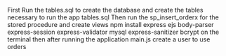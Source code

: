First Run the tables.sql to create the database and create the tables necessary to run the app tables.sql
Then run the sp_insert_orderx for the stored procedure and create views
npm install express ejs body-parser express-session express-validator mysql express-sanitizer bcrypt on the terminal
then after running the application main.js
create a user to use orders
